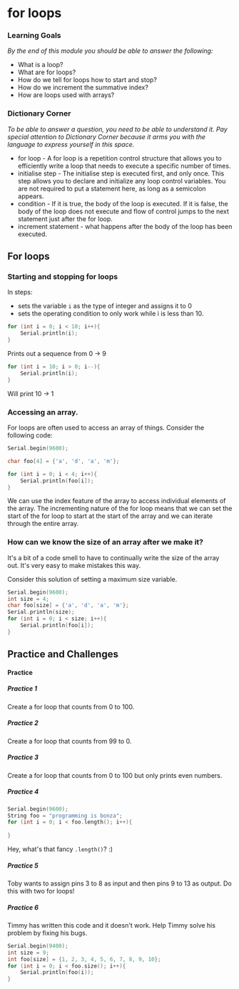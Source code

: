 # for loops 

### Learning Goals

*By the end of this module you should be able to answer the following:*

* What is a loop?
* What are for loops? 
* How do we tell for loops how to start and stop? 
* How do we increment the summative index?
* How are loops used with arrays?

### Dictionary Corner

*To be able to answer a question, you need to be able to understand it. Pay special attention to Dictionary Corner because it arms you with the language to express yourself in this space.*

* for loop - A for loop is a repetition control structure that allows you to efficiently write a loop that needs to execute a specific number of times.
* initialise step - The initialise step is executed first, and only once. This step allows you to declare and initialize any loop control variables. You are not required to put a statement here, as long as a semicolon appears.
* condition - If it is true, the body of the loop is executed. If it is false, the body of the loop does not execute and flow of control jumps to the next statement just after the for loop.
* increment statement - what happens after the body of the loop has been executed. 

## For loops 

### Starting and stopping for loops

In steps:

* sets the variable `i` as the type of integer and assigns it to 0 
* sets the operating condition to only work while i is less than 10. 

```cpp
for (int i = 0; i < 10; i++){
    Serial.println(i);
}
```

Prints out a sequence from 0 -> 9
```cpp
for (int i = 10; i > 0; i--){
    Serial.println(i);
}
```

Will print 10 -> 1

### Accessing an array. 

For loops are often used to access an array of things. Consider the following code: 

```cpp
Serial.begin(9600);

char foo[4] = {'a', 'd', 'a', 'm'};

for (int i = 0; i < 4; i++){
    Serial.println(foo[i]);
}
```

We can use the index feature of the array to access individual elements of the array. The incrementing nature of the for loop means that we can set the start of the for loop to start at the start of the array and we can iterate through the entire array. 

### How can we know the size of an array after we make it? 

It's a bit of a code smell to have to continually write the size of the array out. It's very easy to make mistakes this way. 

Consider this solution of setting a maximum size variable. 

```cpp
Serial.begin(9600);
int size = 4;
char foo[size] = {'a', 'd', 'a', 'm'};
Serial.println(size);
for (int i = 0; i < size; i++){
    Serial.println(foo[i]);
}
```

## Practice and Challenges

#### Practice

##### Practice 1

Create a for loop that counts from 0 to 100.

##### Practice 2

Create a for loop that counts from 99 to 0.

##### Practice 3

Create a for loop that counts from 0 to 100 but only prints even numbers. 
 

##### Practice 4

```cpp
Serial.begin(9600);
String foo = "programming is bonza";
for (int i = 0; i < foo.length(); i++){
    
}
```

Hey, what's that fancy `.length()`? :)

##### Practice 5

Toby wants to assign pins 3 to 8 as input and then pins 9 to 13 as output. Do this with two for loops! 


##### Practice 6

Timmy has written this code and it doesn't work. Help Timmy solve his problem by fixing his bugs. 

```cpp
Serial.begin(9400);
int size = 9;
int foo[size] = {1, 2, 3, 4, 5, 6, 7, 8, 9, 10};
for (int i = 0; i < foo.size(); i++){
    Serial.println(foo(i));
}
```